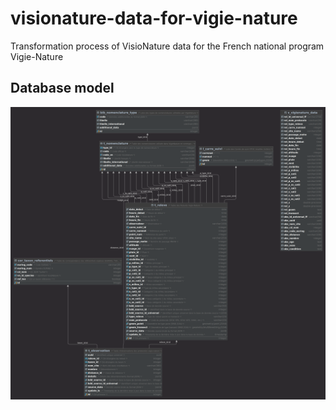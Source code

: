 # visionature-data-for-vigie-nature

Transformation process of VisioNature data for the French national program Vigie-Nature 


## Database model

![modelisation_bdd.png](modelisation_bdd.png)
